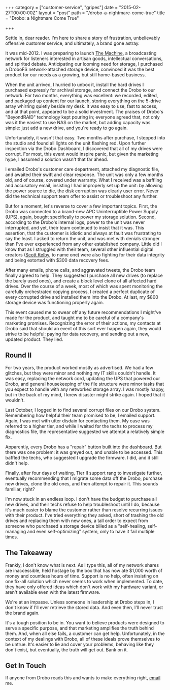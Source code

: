 +++
category = ["customer-service", "gripes"]
date = "2015-02-27T00:00:00Z"
layout = "post"
path = "/drobo-a-nightmare-come-true"
title = "Drobo: a Nightmare Come True"

+++

Settle in, dear reader. I'm here to share a story of frustration, unbelievably offensive customer service, and ultimately, a brand gone astray.

It was mid-2012. I was preparing to launch [The Machine](http://nicholaswyoung.com/work/machinefm), a broadcasting network for listeners interested in artisan goods, intellectual conversations, and spirited debate. Anticipating our looming need for storage, I purchased a DroboFS network-attached storage device, convinced it was the best product for our needs as a growing, but still home-based business.

When the unit arrived, I hurried to unbox it, install the hard drives I purchased expressly for archival storage, and connect the Drobo to our network. For two months, everything was excellent: we recorded, edited, and packaged up content for our launch, storing everything on the 5-drive array whirring quietly beside my desk. It was easy to use, fast to access, and at that point, appeared to be a solid investment. The praises of Drobo's "BeyondRAID" technology kept pouring in; everyone agreed that, not only was it the easiest to use NAS on the market, but adding capacity was simple: just add a new drive, and you're ready to go again.

Unfortunately, it wasn't that easy. Two months after purchase, I stepped into the studio and found all lights on the unit flashing red. Upon further inspection via the Drobo Dashboard, I discovered that all of my drives were corrupt. For most, this event would inspire panic, but given the marketing hype, I assumed a solution wasn't that far ahead.

I emailed Drobo's customer care department, attached my diagnostic file, and awaited their swift and clear response. The unit was only a few months old, and of course, covered under warranty. What I received was a baffling and accusatory email, insisting I had improperly set up the unit: by allowing the power source to die, the disk corruption was clearly user error. Never did the technical support team offer to assist or troubleshoot any further.

But for a moment, let's reverse to cover a few important topics. First, the Drobo was connected to a brand-new APC Uninterruptible Power Supply (UPS), again, bought specifically to power my storage solution. Second, according to the Drobo's internal logs, power to the unit was never interrupted, and yet, their team continued to insist that it was. This assertion, that the customer is idiotic and always at fault was frustrating to say the least. I asked to return the unit, and was met with denials stronger than I've ever experienced from any other established company. Little did I know that as I struggled with their team, several other influential digital creators ([Scott Kelby](http://scottkelby.com/2012/im-done-with-drobo/), to name one) were also fighting for their data integrity and being extorted with $300 data recovery fees.

After many emails, phone calls, and aggravated tweets, the Drobo team finally agreed to help. They suggested I purchase all new drives (to replace the barely used ones), and create a block level clone of all affected hard drives. Over the course of a week, most of which was spent monitoring the carefully orchestrated copying process, I created a perfect duplicate of every corrupted drive and installed them into the Drobo. At last, my $800 storage device was functioning properly again.

This event caused me to swear off any future recommendations I might've made for the product, and taught me to be careful of a company's marketing promises. Recognizing the error of their actions, my contacts at Drobo said that should an event of this sort ever happen again, they would strive to be helpful: paying for data recovery, and sending out a new, updated product. They lied.

## Round II

For two years, the product worked mostly as advertised. We had a few glitches, but they were minor and nothing my IT skills couldn't handle. It was easy, replacing the network cord, updating the UPS that powered our Drobo, and general housekeeping of the file structure were minor tasks that you expect to handle with any networked storage array. I was mostly happy, but in the back of my mind, I knew disaster might strike again. I hoped that it wouldn't.

Last October, I logged in to find several corrupt files on our Drobo system. Remembering how helpful their team promised to be, I emailed support. Again, I was met with utter disdain for contacting them. My case was referred to a higher tier, and while I waited for the techs to process my diagnostics file, the representative suggested we attempt a relatively simple fix.

Apparently, every Drobo has a "repair" button built into the dashboard. But there was one problem: it was greyed out, and unable to be accessed. This baffled the techs, who suggested I upgrade the firmware. I did, and it still didn't help.

Finally, after four days of waiting, Tier II support rang to investigate further, eventually recommending that I migrate some data off the Drobo, purchase new drives, clone the old ones, and then attempt to repair it. This sounds familiar, right?

I'm now stuck in an endless loop. I don't have the budget to purchase all new drives, and their techs refuse to help troubleshoot until I do, because it's much easier to blame the customer rather than resolve recurring issues with their product. I've tried everything they asked, short of trashing the old drives and replacing them with new ones, a tall order to expect from someone who purchased a storage device billed as a "self-healing, self-managing and even self-optimizing" system, only to have it fail multiple times.

## The Takeaway

Frankly, I don't know what is next. As I type this, all of my network shares are inaccessible, held hostage by the box that has now ate $1,000 worth of money and countless hours of time. Support is no help, often insisting on one fix-all solution which never seems to work when implemented. To date, they have only offered ideas which don't work with my hardware variant, or aren't available even with the latest firmware.

We're at an impasse. Unless someone in leadership at Drobo steps in, I don't know if I'll ever retrieve the stored data. And even then, I'll never trust the brand again.

It's a tough position to be in. You want to believe products were designed to serve a specific purpose, and that marketing amplifies the truth behind them. And, when all else fails, a customer can get help. Unfortunately, in the context of my dealings with Drobo, all of these ideals prove themselves to be untrue. It's easier to lie and cover your problems, behaving like they don't exist, but eventually, the truth will get out. Bank on it.

## Get In Touch

If anyone from Drobo reads this and wants to make everything right, [email](mailto:nyoung@untilnow.co) me.
